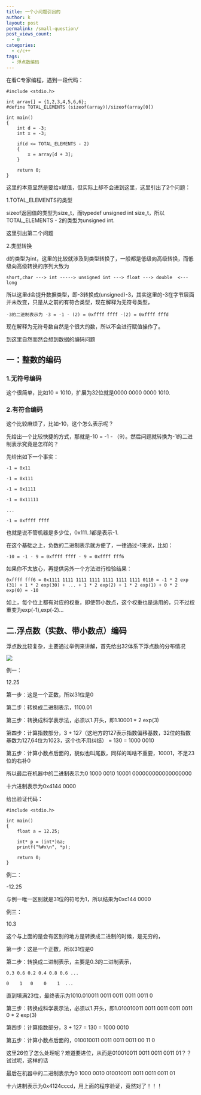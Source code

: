 ```yaml
---
title: 一个小问题引出的
author: k
layout: post
permalink: /small-question/
post_views_count:
  - 0
categories:
  - c/c++
tags:
  - 浮点数编码
---
```


在看C专家编程，遇到一段代码：


	#include <stdio.h>

	int array[] = {1,2,3,4,5,6,6};
	#define TOTAL_ELEMENTS (sizeof(array))/sizeof(array[0])

	int main()
	{
    	int d = -3;
    	int x = -3;
        
    	if(d <= TOTAL_ELEMENTS - 2)
    	{
			x = array[d + 3];
    	}

    	return 0;
	}

这里的本意显然是要给x赋值，但实际上却不会进到这里，这里引出了2个问题：

1.TOTAL_ELEMENTS的类型

sizeof返回值的类型为size_t，而typedef unsigned int size_t，所以TOTAL_ELEMENTS - 2的类型为unsigned int.

这里引出第二个问题

2.类型转换

d的类型为int，这里的比较就涉及到类型转换了，一般都是低级向高级转换，而低级向高级转换的序列大致为

	short,char ---> int -----> unsigned int ---> float ---> double  <--- long

所以这里d会提升数据类型，即-3转换成(unsigned)-3，其实这里的-3在字节层面并未改变，只是从之前的有符合类型，现在解释为无符号类型，

	-3的二进制表示为 -3 = -1 - (2) = 0xffff ffff -(2) = 0xffff fffd

现在解释为无符号数自然是个很大的数，所以不会进行赋值操作了。

到这里自然而然会想到数据的编码问题

## 一：整数的编码

### 1.无符号编码

这个很简单，比如10 = 1010，扩展为32位就是0000 0000 0000 1010.

### 2.有符合编码

这个比较麻烦了，比如-10，这个怎么表示呢？

先给出一个比较快捷的方式，那就是-10 = -1 - （9）。然后问题就转换为-1的二进制表示究竟是怎样的？

先给出如下一个事实：

	-1 = 0x11

	-1 = 0x111

	-1 = 0x1111

	-1 = 0x11111

	...

	-1 = 0xffff ffff

也就是说不管机器是多少位，0x111..1都是表示-1.

在这个基础之上，负数的二进制表示就方便了，一律通过-1来求，比如：

	-10 = -1 - 9 = 0xffff ffff - 9 = 0xffff fff6

如果你不太放心，再提供另外一个方法进行检验结果：

	0xffff fff6 = 0x1111 1111 1111 1111 1111 1111 1111 0110 = -1 * 2 exp (31) + 1 * 2 exp(30) + ... + 1 * 2 exp(2) + 1 * 2 exp(1) + 0 * 2 exp(0) = -10

如上，每个位上都有对应的权重，即使带小数点，这个权重也是适用的，只不过权重变为exp(-1),exp(-2)...

## 二.浮点数（实数、带小数点）编码

浮点数比较复杂，主要通过举例来讲解，首先给出32体系下浮点数的分布情况

![](http://i.imgur.com/DK9P8K3.png)

例一：

12.25

第一步：这是一个正数，所以31位是0

第二步：转换成二进制表示，1100.01

第三步：转换成科学表示法，必须以1.开头，即1.10001 * 2 exp(3)

第四步：计算指数部分，3 + 127（这地方的127表示指数偏移基数，32位的指数基数为127,64位为1023，这个也不用纠结） = 130 = 1000 0010

第五步：计算小数点后面的，貌似也叫尾数，同样的叫啥不重要，10001，不足23位的右补0

所以最后在机器中的二进制表示为0 1000 0010 10001 000000000000000000

十六进制表示为0x4144 0000

给出验证代码：


	#include <stdio.h>
 
	int main()
	{
		float a = 12.25;
 
		int* p = (int*)&a;
		printf("%#x\n", *p);
 
		return 0;
	}

例二：

-12.25

与例一唯一区别就是31位的符号为1，所以结果为0xc144 0000

例三：

10.3

这个与上面的是会有区别的地方是转换成二进制的时候，是无穷的，

第一步：这是一个正数，所以31位是0

第二步：转换成二进制表示，主要是0.3的二进制表示，

	0.3 0.6 0.2 0.4 0.8 0.6 ...

	0    1   0    0    1  ...

直到填满23位，最终表示为1010.010011 0011 0011 0011 0011 0

第三步：转换成科学表示法，必须以1.开头，即1.010010011 0011 0011 0011 0011 0 * 2 exp(3)

第四步：计算指数部分，3 + 127 = 130 = 1000 0010

第五步：计算小数点后面的，010010011 0011 0011 0011 00 11 0

这里26位了怎么处理呢？难道要进位，从而是010010011 0011 0011 0011 01？？试试呢，这样的话

最后在机器中的二进制表示为0 1000 0010 010010011 0011 0011 0011 01

十六进制表示为0x4124cccd，用上面的程序验证，竟然对了！！！